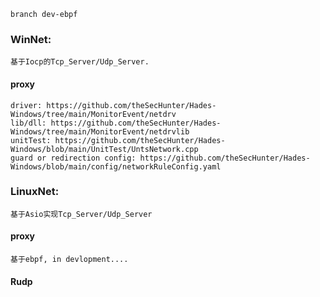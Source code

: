 ```
branch dev-ebpf
```
### WinNet:
```
基于Iocp的Tcp_Server/Udp_Server.
```
#### proxy
```
driver: https://github.com/theSecHunter/Hades-Windows/tree/main/MonitorEvent/netdrv
lib/dll: https://github.com/theSecHunter/Hades-Windows/tree/main/MonitorEvent/netdrvlib
unitTest: https://github.com/theSecHunter/Hades-Windows/blob/main/UnitTest/UntsNetwork.cpp
guard or redirection config: https://github.com/theSecHunter/Hades-Windows/blob/main/config/networkRuleConfig.yaml
```

### LinuxNet:
```
基于Asio实现Tcp_Server/Udp_Server
```
#### proxy
```
基于ebpf, in devlopment....
```
#### Rudp 
